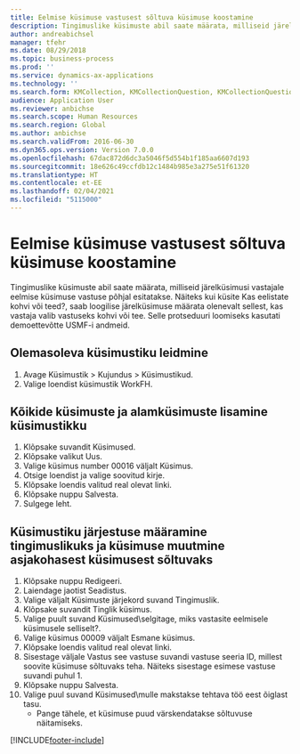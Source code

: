 ```yaml
---
title: Eelmise küsimuse vastusest sõltuva küsimuse koostamine
description: Tingimuslike küsimuste abil saate määrata, milliseid järelküsimusi vastajale eelmise küsimuse vastuse põhjal esitatakse.
author: andreabichsel
manager: tfehr
ms.date: 08/29/2018
ms.topic: business-process
ms.prod: ''
ms.service: dynamics-ax-applications
ms.technology: ''
ms.search.form: KMCollection, KMCollectionQuestion, KMCollectionQuestionTree, HcmLearningWorkspace
audience: Application User
ms.reviewer: anbichse
ms.search.scope: Human Resources
ms.search.region: Global
ms.author: anbichse
ms.search.validFrom: 2016-06-30
ms.dyn365.ops.version: Version 7.0.0
ms.openlocfilehash: 67dac872d6dc3a5046f5d554b1f185aa6607d193
ms.sourcegitcommit: 18e626c49ccfdb12c1484b985e3a275e51f61320
ms.translationtype: HT
ms.contentlocale: et-EE
ms.lasthandoff: 02/04/2021
ms.locfileid: "5115000"
---
```

# <a name="make-a-question-dependent-on-the-answer-of-the-previous-question"></a>Eelmise küsimuse vastusest sõltuva küsimuse koostamine



Tingimuslike küsimuste abil saate määrata, milliseid järelküsimusi vastajale eelmise küsimuse vastuse põhjal esitatakse. Näiteks kui küsite Kas eelistate kohvi või teed?, saab loogilise järelküsimuse määrata olenevalt sellest, kas vastaja valib vastuseks kohvi või tee. Selle protseduuri loomiseks kasutati demoettevõtte USMF-i andmeid.


## <a name="find-the-existing-questionnaire"></a>Olemasoleva küsimustiku leidmine
1. Avage Küsimustik > Kujundus > Küsimustikud.
2. Valige loendist küsimustik WorkFH.

## <a name="add-all-questions-and-sub-questions-to-the-questionnaire"></a>Kõikide küsimuste ja alamküsimuste lisamine küsimustikku
1. Klõpsake suvandit Küsimused.
2. Klõpsake valikut Uus.
3. Valige küsimus number 00016 väljalt Küsimus.
4. Otsige loendist ja valige soovitud kirje.
5. Klõpsake loendis valitud real olevat linki.
6. Klõpsake nuppu Salvesta.
7. Sulgege leht.

## <a name="set-the-questionnaire-sequence-to-conditional-and-make-the-question-dependent-on-the-appropriate-question"></a>Küsimustiku järjestuse määramine tingimuslikuks ja küsimuse muutmine asjakohasest küsimusest sõltuvaks
1. Klõpsake nuppu Redigeeri.
2. Laiendage jaotist Seadistus.
3. Valige väljalt Küsimuste järjekord suvand Tingimuslik.
4. Klõpsake suvandit Tinglik küsimus.
5. Valige puult suvand Küsimused\selgitage, miks vastasite eelmisele küsimusele selliselt?.
6. Valige küsimus 00009 väljalt Esmane küsimus.
7. Klõpsake loendis valitud real olevat linki.
8. Sisestage väljale Vastus see vastuse suvandi vastuse seeria ID, millest soovite küsimuse sõltuvaks teha. Näiteks sisestage esimese vastuse suvandi puhul 1.
9. Klõpsake nuppu Salvesta.
10. Valige puul suvand Küsimused\mulle makstakse tehtava töö eest õiglast tasu.
    * Pange tähele, et küsimuse puud värskendatakse sõltuvuse näitamiseks.  



[!INCLUDE[footer-include](../includes/footer-banner.md)]